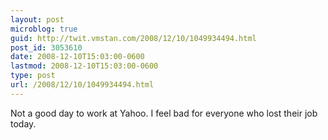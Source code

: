 ```yaml
---
layout: post
microblog: true
guid: http://twit.vmstan.com/2008/12/10/1049934494.html
post_id: 3053610
date: 2008-12-10T15:03:00-0600
lastmod: 2008-12-10T15:03:00-0600
type: post
url: /2008/12/10/1049934494.html
---
```

Not a good day to work at Yahoo. I feel bad for everyone who lost their job today.
